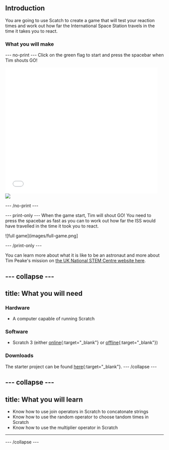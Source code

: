 ## Introduction
You are going to use Scatch to create a game that will test your reaction times and work out how far the International Space Station travels in the time it takes you to react.

### What you will make

--- no-print ---
Click on the green flag to start and press the spacebar when Tim shouts GO!

<div class="scratch-preview">
  <iframe allowtransparency="true" width="485" height="402" src="//scratch.mit.edu/projects/embed/294791719/?autostart=false" frameborder="0" scrolling="no"></iframe>
  <img src="images/skiing-final.png">
</div>

--- /no-print ---

--- print-only ---
When the game start, Tim will shout GO! You need to press the spacebar as fast as you can to work out how far the ISS would have travelled in the time it took you to react.

![full game](images/full-game.png]

--- /print-only ---

You can learn more about what it is like to be an astronaut and more about Tim Peake's mission on [the UK National STEM Centre website here](http://www.nationalstemcentre.org.uk/timpeake).

--- collapse ---
---
title: What you will need
---

### Hardware

+ A computer capable of running Scratch

### Software

+ Scratch 3 (either [online](http://rpf.io/scratchon){:target="_blank"} or [offline](http://rpf.io/scratchoff){:target="_blank"})

### Downloads

The starter project can be found [here](http://rpf.io/p/en/astronaut-reaction-times-go){:target="_blank"}.
--- /collapse ---

--- collapse ---
---
title: What you will learn
---
- Know how to use join operators in Scratch to concatonate strings
- Know how to use the random operator to choose tandom times in Scratch
- Know how to use the multiplier operator in Scratch
---
--- /collapse ---

